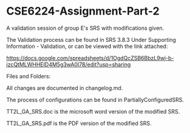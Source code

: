 # CSE6224-Assignment-Part-2
A validation session of group E's SRS with modifications given.

The Validation process can be found in SRS 3.8.3 Under Supporting Information - Validation, or can be viewed with the link attached: 

https://docs.google.com/spreadsheets/d/1OgdQcZSB6BbzL9wj-b-jzcQtMLWHHEID4M5g3wA0I78/edit?usp=sharing

Files and Folders:

All changes are documented in changelog.md.

The process of configurations can be found in PartiallyConfiguredSRS.

TT2L_GA_SRS.doc is the microsoft word version of the modified SRS.

TT2L_GA_SRS.pdf is the PDF version of the modified SRS.

